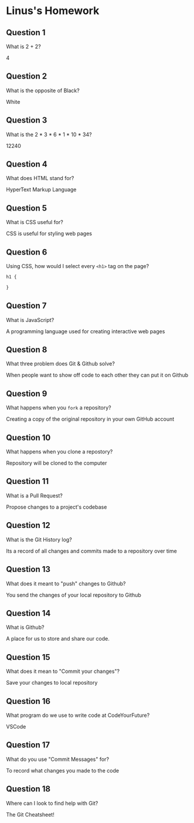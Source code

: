 # Linus's Homework

## Question 1

What is 2 + 2?

4

## Question 2

What is the opposite of Black?

White

## Question 3

What is the  2 * 3 * 6 * 1 * 10 * 34?

12240

## Question 4 

What does HTML stand for?

HyperText Markup Language

## Question 5

What is CSS useful for?

CSS is useful for styling web pages

## Question 6

Using CSS, how would I select every `<h1>` tag on the page?

```css
h1 {

}
```

## Question 7

What is JavaScript?

A programming language used for creating interactive web pages

## Question 8

What three problem does Git & Github solve?

When people want to show off code to each other they can put it on Github

## Question 9

What happens when you `fork` a repository?

Creating a copy of the original repository in your own GitHub account

## Question 10 

What happens when you clone a repostory?

Repository will be cloned to the computer

## Question 11

What is a Pull Request?

Propose changes to a project's codebase

## Question 12

What is the Git History log?

Its a record of all changes and commits made to a repository over time

## Question 13

What does it meant to "push" changes to Github?

You send the changes of your local repository to Github

## Question 14

What is Github?

A place for us to store and share our code.

## Question 15

What does it mean to "Commit your changes"?

Save your changes to local repository

## Question 16

What program do we use to write code at CodeYourFuture?

VSCode

## Question 17

What do you use "Commit Messages" for?

To record what changes you made to the code

## Question 18

Where can I look to find help with Git?

The Git Cheatsheet!
